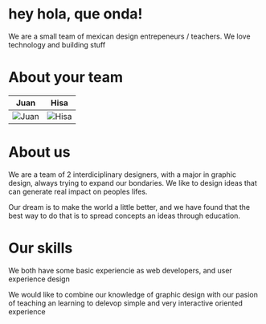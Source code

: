 hey hola, que onda!
================

We are a small team of mexican design entrepeneurs / teachers.
We love technology and building stuff


About your team
===========================

| Juan | Hisa 
|--- |--- 
| ![Juan](https://pbs.twimg.com/profile_images/538183008537149440/rH7eSofY.jpeg) | ![Hisa](https://pbs.twimg.com/profile_images/1808893628/Captura_de_pantalla_2012-02-06_a_la_s__19.20.14.png) |


About us
=======

We are a team of 2 interdiciplinary designers, with a major in graphic design, always trying to expand our bondaries.
We like to design ideas that can generate real impact on peoples lifes.

Our dream is to make the world a little better, and we have found that the best way to do that is to spread concepts an ideas through education. 



Our skills
=======

We both have some basic experiencie as web developers, and user experience design

We would like to combine our knowledge of graphic design with our pasion of teaching an learning to delevop simple and very interactive oriented experience


